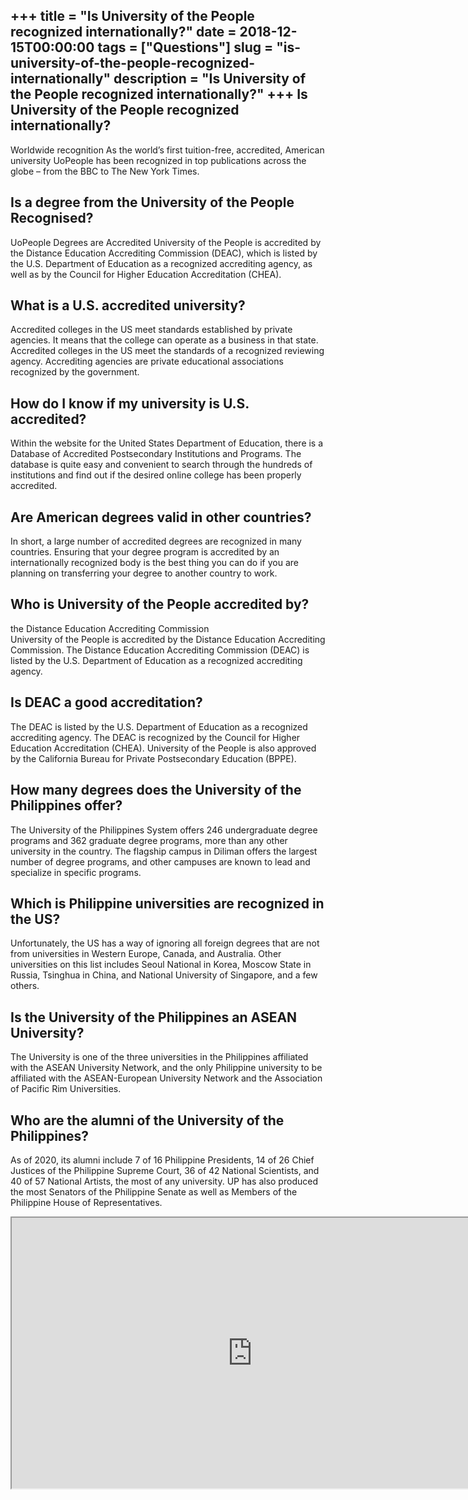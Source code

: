 +++
title = "Is University of the People recognized internationally?"
date = 2018-12-15T00:00:00
tags = ["Questions"]
slug = "is-university-of-the-people-recognized-internationally"
description = "Is University of the People recognized internationally?"
+++
Is University of the People recognized internationally?
-------------------------------------------------------

Worldwide recognition​ As the world’s first tuition-free, accredited, American university UoPeople has been recognized in top publications across the globe – from the BBC to The New York Times.

Is a degree from the University of the People Recognised?
---------------------------------------------------------

UoPeople Degrees are Accredited University of the People is accredited by the Distance Education Accrediting Commission (DEAC), which is listed by the U.S. Department of Education as a recognized accrediting agency, as well as by the Council for Higher Education Accreditation (CHEA).

What is a U.S. accredited university?
-------------------------------------

Accredited colleges in the US meet standards established by private agencies. It means that the college can operate as a business in that state. Accredited colleges in the US meet the standards of a recognized reviewing agency. Accrediting agencies are private educational associations recognized by the government.

How do I know if my university is U.S. accredited?
--------------------------------------------------

Within the website for the United States Department of Education, there is a Database of Accredited Postsecondary Institutions and Programs. The database is quite easy and convenient to search through the hundreds of institutions and find out if the desired online college has been properly accredited.

Are American degrees valid in other countries?
----------------------------------------------

In short, a large number of accredited degrees are recognized in many countries. Ensuring that your degree program is accredited by an internationally recognized body is the best thing you can do if you are planning on transferring your degree to another country to work.

Who is University of the People accredited by?
----------------------------------------------

the Distance Education Accrediting Commission  
University of the People is accredited by the Distance Education Accrediting Commission. The Distance Education Accrediting Commission (DEAC) is listed by the U.S. Department of Education as a recognized accrediting agency.

Is DEAC a good accreditation?
-----------------------------

The DEAC is listed by the U.S. Department of Education as a recognized accrediting agency. The DEAC is recognized by the Council for Higher Education Accreditation (CHEA). University of the People is also approved by the California Bureau for Private Postsecondary Education (BPPE).

How many degrees does the University of the Philippines offer?
--------------------------------------------------------------

The University of the Philippines System offers 246 undergraduate degree programs and 362 graduate degree programs, more than any other university in the country. The flagship campus in Diliman offers the largest number of degree programs, and other campuses are known to lead and specialize in specific programs.

Which is Philippine universities are recognized in the US?
----------------------------------------------------------

Unfortunately, the US has a way of ignoring all foreign degrees that are not from universities in Western Europe, Canada, and Australia. Other universities on this list includes Seoul National in Korea, Moscow State in Russia, Tsinghua in China, and National University of Singapore, and a few others.

Is the University of the Philippines an ASEAN University?
---------------------------------------------------------

The University is one of the three universities in the Philippines affiliated with the ASEAN University Network, and the only Philippine university to be affiliated with the ASEAN-European University Network and the Association of Pacific Rim Universities.

Who are the alumni of the University of the Philippines?
--------------------------------------------------------

As of 2020, its alumni include 7 of 16 Philippine Presidents, 14 of 26 Chief Justices of the Philippine Supreme Court, 36 of 42 National Scientists, and 40 of 57 National Artists, the most of any university. UP has also produced the most Senators of the Philippine Senate as well as Members of the Philippine House of Representatives.

<iframe allow="accelerometer; autoplay; clipboard-write; encrypted-media; gyroscope; picture-in-picture" allowfullscreen="" class="__youtube_prefs__  epyt-is-override  no-lazyload" data-no-lazy="1" data-origheight="433" data-origwidth="770" data-skipgform_ajax_framebjll="" height="433" id="_ytid_47572" loading="lazy" src="https://www.youtube.com/embed/Ddi3Uq3bBjs?enablejsapi=1&autoplay=0&cc_load_policy=0&cc_lang_pref=&iv_load_policy=1&loop=0&modestbranding=0&rel=1&fs=1&playsinline=0&autohide=2&theme=dark&color=red&controls=1&" title="YouTube player" width="770"></iframe>